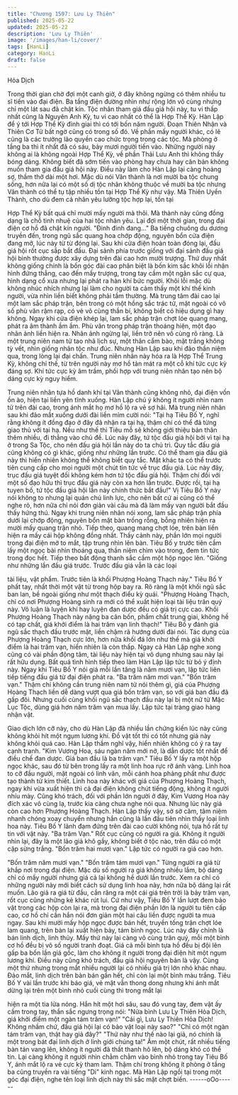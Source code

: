 ```yaml
---
title: "Chương 1597: Lưu Ly Thiên"
published: 2025-05-22
updated: 2025-05-22
description: 'Lưu Ly Thiên'
image: '/images/han-li/cover/'
tags: [HanLi]
category: HanLi
draft: false
---
```


Hỏa Dịch

Trong thời gian chờ đợi một canh giờ, ở đây không ngừng có
thêm nhiều tu sĩ tiến vào đại điện.
Ba tầng điện đường nhìn như rộng lớn vô cùng nhưng chỉ một lát
sau đã chật kín.
Tộc nhân tham giá đấu giá hội này, tu vi thấp nhất cũng là Nguyên
Anh Kỳ, tu vi cao nhất có thể là Hợp Thể Kỳ.
Hàn Lập để ý tới Hợp Thể Kỳ đỉnh giai thì có tới bốn năm người.
Đoạn Thiên Nhận và Thiên Cơ Tử bất ngờ cũng có trong số đó.
Về phần mấy người khác, có lẽ cũng là các trưởng lão quyền cao
chức trọng trong các tộc.
Mà phòng ở tầng ba thì ít nhất đã có sáu, bảy mươi người tiến
vào.
Những người này không ai là không ngoài Hợp Thể Kỳ, về phần
Thải Lưu Anh thì không thấy bóng dáng.
Không biết đã sớm tiến vào phòng hay chưa hay căn bản không
muốn tham gia đấu giá hội này.
Điều này làm cho Hàn Lập lại càng hoảng sợ, thầm thở dài một
hơi.
Mặc dù nói Vân thành là nơi mười ba tộc chung sống, hơn nữa lại
có một số dị tộc nhân không thuộc về mười ba tộc nhưng Vân
thành có thể tụ tập nhiều tồn tại Hợp Thể Kỳ như vậy. Mà Thiên
Uyển Thành, cho dù đem cả nhân yêu lưỡng tộc hợp lại, tồn tại

Hợp Thể Kỳ bất quá chỉ mười mấy người mà thôi. Mà thành này
cũng đồng dạng là chỗ tinh nhuệ của hai tộc nhân yêu.
Lại đợi một thời gian, trong đại điện cơ hồ đã chật kín người.
"Đinh đinh đang..." Ba tiếng chuông du dương truyền đến, trong
ngũ sắc quang hoa chớp động, nguyên bổn cửa điện đang mở,
lúc này từ từ đóng lại.
Sau khi cửa điện hoàn toàn đóng lại, đấu giá hội rốt cục sắp bắt
đầu.
Đại sảnh phía trước giống với đại sảnh đấu giá hội bình thường
được xây dựng trên đài cao hơn mười trượng. Thứ duy nhất
không giống chính là bốn góc đài cao phân biệt là bốn kim sắc
khôi lỗi nhân hình đứng thẳng, cao đến mấy trượng, trong tay
cầm một ngân sắc cự qua, hình dạng cổ xưa nhưng lại phát ra
hàn khí bức người.
Khôi lỗi mặc dù không nhúc nhích nhưng lại làm cho người ta
cảm thấy một khí thế kinh người, vừa nhìn liền biết không phải
tầm thường.
Mà trung tâm đài cao lại một lam sắc pháp trận, bên trong có một
hồng sắc trác tử, mặt ngoài có vô số phù văn rậm rạp, có vẻ vô
cùng thần bí, không biết có hiệu dụng gì hay không.
Ngay khi cửa điện khép lại, lam sắc pháp trận chợt lóe quang
mang, phát ra âm thành ầm ầm. Phù văn trong pháp trận thoáng
hiện, một đạo nhân ảnh liền hiện ra. Nhân ảnh ngừng lại, liền trở
nên vô cùng rõ ràng.
Là một trung niên nam tử tao nhã lịch sự, một thân cẩm bào, mặt
trắng không tỳ vết, nhìn giống nhân tộc như đúc. Nhưng Hàn Lập
sau khi đảo thần niệm qua, trong lòng lại đại chấn.
Trung niên nhân này hóa ra là Hợp Thể Trung Kỳ, không chỉ thế,
từ trên người này mơ hồ tản mát ra một cỗ khí tức cực kỳ đáng
sợ. Khí tức cực kỳ âm trầm, phối hợp với trung niên nhân tạo nên
bộ dáng cực kỳ nguy hiểm.

Trung niên nhân tựa hồ danh khí tại Vân thành cũng không nhỏ,
đại điện vốn ồn ào, hiện tại liền yên tĩnh xuống.
Hàn Lập chú ý không ít người nhìn nam tử trên đài cao, trong ánh
mắt họ mơ hồ lộ ra vẻ sợ hãi.
Mà trung niên nhân sau khi đảo mắt xuống dưới đài liền mỉm cười
nói:
"Tại hạ Tiêu Bố Y, nghĩ rằng không ít đồng đạo ở đây đã nhận ra
tại hạ, thậm chí có thể đã từng giao thủ với tại hạ. Nếu như thế thì
Tiêu mỗ sẽ không giới thiệu bản thân thêm nhiều, đi thẳng vào
chủ đề. Lúc này đây, tứ tộc đấu giá hội bởi vì tại hạ ở trong Sa
Tộc, cho nên đấu giá hội lần này do ta chủ trì. Quy tắc đấu giá
cũng không có gì khác, giống như những lần trước. Có thể tham
gia đấu giá này thì hiển nhiên không thể không biết quy tắc. Mặt
khác ta có thể trước tiên cung cấp cho mọi người một chút tin tức
về trục đấu giá. Lúc này đây, trục đấu giá tuyệt đối không kém
hơn tứ tộc đấu giá hội. Thậm chí đối với một số đạo hữu thì trục
đấu giá này còn xa hơn lần trước. Được rồi, tại hạ tuyen bố, tứ tộc
đấu giá hội lần này chính thức bắt đầu!"
Vị Tiêu Bố Y này nói không to nhưng lại quán chú linh lực, cho
nên bất cứ ai cũng có thể nghe rõ, hơn nữa chỉ nói đơn giản vài
câu mà đã làm mấy vạn người bắt đầu thấy hứng thú.
Ngay khi trung niên nhân nói xong, lam sắc pháp trận phía dưới
lại chớp động, nguyên bổn mặt bàn trống rỗng, bỗng nhiên hiện
ra mười mấy quang trận nhỏ.
Tiếp theo, quang mang chợt lóe, trên bàn liền hiện ra mấy cái hộp
không đồng nhất. Thấy cảnh này, phần lớn mọi người trong đại
điện mở to mắt, tập trung nhìn lên bàn.
Tiêu Bố y trước tiên cầm lấy một ngọc bài nhìn thoáng qua, thần
niệm chìm vào trong, đem tin tức trong đọc hết. Tiếp theo bất
động thanh sắc cầm một hộp ngọc lên.
"Giống như những lần đấu giá trước. Trước đấu giá vẫn là các loại

tài liệu, vật phẩm. Trước tiên là khối Phượng Hoàng Thạch này."
Tiêu Bố Y phất tay, nhất thời một vật từ trong hộp bay ra.
Rõ ràng là một khối ngũ sắc ban lan, bề ngoài giống như một
thạch điểu kỳ quái.
"Phượng Hoàng Thạch, chỉ có nơi Phượng Hoàng sinh ra mới có
thể xuất hiện loại tài liệu trân quý này. Vô luận là luyện khí hay
luyện đan dược đều có giá trị cực cao. Khối Phượng Hoàng
Thạch này nặng ba cân bốn, phẩm chất trung giai, không hề có
tạp chất, giá khởi điểm là hai trăm vạn linh thạch!"
Tiêu Bố y đánh giá ngũ sắc thạch đầu trước mặt, liền chậm rã
hướng dưới đài nói.
Tác dụng của Phượng Hoàng Thạch cực lớn, hơn nữa khối đá
lớn như thế mà giá khởi điểm là hai trăm vạn, hiển nhiên là còn
thấp.
Ngay cả Hàn Lập nghe xong cũng có vài phần động tâm, tài liệu
này hiện tại vô dụng nhưng sau này lại rất hữu dụng.
Bất quá tình hình tiếp theo làm Hàn Lập lập tức từ bỏ ý định này.
Ngay khi Tiêu Bố Y nói giá mỗi lần tăng là năm mươi vạn, lập tức
liên tiếp tiếng đấu giá từ đại điện phát ra.
"Ba trăm năm mơi vạn."
"Bốn trăm vạn."
Thậm chí không cần trung niên nam tử nói thêm gì, giá của
Phượng Hoàng Thạch liền dễ dàng vượt qua giá bốn trăm vạn, so
với giá ban đầu đã gấp đôi.
Nhưng cuối cùng khối ngũ sắc thạch đầu này lại bị một nữ tử Mặc
Lục Tộc, dùng giá hơn năm trăm vạn mua lấy.
Lập tức tại tràng giao hàng nhận vật.

Giao dịch lớn cỡ này, cho dù Hàn Lập đã nhiều lần chứng kiến lúc
này cũng không khỏi hít một ngụm lương khí.
Đồ vật tốt thì có tốt nhưng giá này không khỏi quá cao.
Hàn Lập thầm nghĩ vậy, hiển nhiên không có ý ra tay cạnh tranh.
"Kim Vương Hoa, sáu ngàn năm mới nở, là dẫn dược tốt nhất để
điều chế đan dược. Giá ban đầu là ba trăm vạn."
Tiêu Bố Y lấy ra một hộp ngọc khác, sau đó từ bên trong lấy ra
một linh hoa rực rỡ ánh vàng.
Linh hoa to cỡ đầu người, mặt ngoài có linh văn, mỗi cánh hoa
phảng phất như được tạo thành từ kim thiết. Linh hoa này khác
với giá của Phượng Hoàng Thạch, ngay khi vừa xuất hiện thì cả
đại điện không chút tiếng động, không ít người nhíu mày.
Cũng khó trách, đối với phần lớn người ở đây, Kim Vương Hoa
này đích xác vô cùng lạ, trước kia càng chưa nghe nói qua.
Nhưng lúc này giá còn cao hơn Phượng Hoàng Thạch.
Hàn Lập thấy vậy, sờ sờ căm, tâm niệm nhanh chóng xoay
chuyển nhưng hắn cũng là lần đầu tiên nhìn thấy loại linh hoa
này.
Tiêu Bố Y lãnh đạm đứng trên đài cao cười không nói, tựa hồ rất
tự tin với vật này.
"Ba trăm Vạn."
Rốt cục cũng có người ra giá.
Không ít người nhìn lại, đây là một lão giả khô gầy, không biết ở
tộc nào, trên đầu có một cặp sừng trắng.
"Bốn trăm hai mươi vạn."
Lập tức có người ra giá cao hơn.

"Bốn trăm năm mươi vạn."
"Bốn trăm tám mươi vạn."
Từng người ra giá từ khắp nơi trong đại điện.
Mặc dù số người ra giá không nhiều lắm, bộ dáng chỉ có mấy
người nhưng giá cả lại không hề dưới lần trước.
Xem ra chỉ có những người này mới biết cách sử dụng linh hoa
này, hơn nữa bộ dáng lại rất muốn.
Lão giả ra giá từ đầu, cắn răng ra một cái giá trên trời là bảy trăm
vạn, rốt cục cũng những kẻ khác rút lui.
Cứ như vậy, Tiêu Bố Y lần lượt đem bảo vật trong các hộp còn lại
ra, mà trong đại điện phần lớn là người tu tiên cấp cao, cơ hồ chỉ
cần hắn nói đơn giản một hai câu liền được người ta mua ngay.
Sau khi mười mấy hộp ngọc được bán hết, truyền tống trận chợt
lóe lam quang, trên bàn lại xuất hiện bảy, tám bình ngọc.
Lúc này đây chính là bán linh dịch, linh thủy.
Mấy thứ này lại càng vô cùng trân quý, mỗi một bình cơ hồ đều bị
vô số người tranh đoạt.
Giá cả mỗi bình tựa hồ đều bị đội lên gấp ba bốn lần giá gốc, làm
cho không ít người trong đại điện hít một ngụm lương khí.
Điều này cũng khó trách, đấu giá hội nguyên bản là vậy. Cùng
một thứ nhưng trong mắt nhiều người lại có nhiều giá trị lớn nhỏ
khác nhau.
Đảo mắt, linh dịch trên bàn bán gần hết, chỉ còn lại một bình màu
trắng.
Tiêu Bố Y vài lần trước khi báo giá, vẻ mặt vẫn thong dong nhưng
khi ánh mắt dừng lại trên một bình nhỏ cuối cùng thì trong mắt lại

hiện ra một tia lửa nóng.
Hắn hít một hơi sâu, sau đó vung tay, đem vật ấy cầm trong tay,
thần sắc ngưng trọng nói:
"Nửa bình Lưu Ly Thiên Hỏa Dịch, giá khởi điểm một ngàn tám
trăm vạn!"
"Cái gì, Lưu Ly Thiên Hỏa Dịch! Không nhầm chứ, đấu giá hội lại
có bảo vật loại này sao?"
"Chỉ có một ngàn tám trăm vạn, thật hay giả đây?"
"Thứ này như thế nào lại giả, nó chính là một trong bát đại linh
dịch ở linh giới chúng ta!"
Ầm một chút, rất nhiều tiếng bàn tán vang lên, không ít người đã
thất thanh hô lên, bộ dáng khó có thể tin.
Lại càng không ít người nhìn chằm chằm vào bình nhỏ trong tay
Tiêu Bố Y, ánh mắt lộ ra vẻ cực kỳ tham lam.
Thậm chí trong không ít phòng ở tầng ba cũng truyền ra vài tiếng
"Di" kinh ngạc.
Mà Hàn Lập ngồi tại trong một góc đại điện, nghe tên loại linh dịch
này thì sắc mặt chợt biến.
------oOo------
